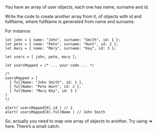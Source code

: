 You have an array of user objects, each one has name, surname and id.

Write the code to create another array from it, of objects with id and fullName, where fullName is generated from name and surname.

For instance:

```
let john = { name: "John", surname: "Smith", id: 1 };
let pete = { name: "Pete", surname: "Hunt", id: 2 };
let mary = { name: "Mary", surname: "Key", id: 3 };

let users = [ john, pete, mary ];

let usersMapped = /* ... your code ... */

/*
usersMapped = [
  { fullName: "John Smith", id: 1 },
  { fullName: "Pete Hunt", id: 2 },
  { fullName: "Mary Key", id: 3 }
]
*/

alert( usersMapped[0].id ) // 1
alert( usersMapped[0].fullName ) // John Smith
```
    
So, actually you need to map one array of objects to another. Try using => here. There’s a small catch.